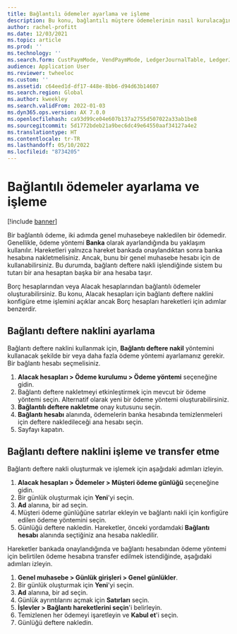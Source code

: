 ```yaml
---
title: Bağlantılı ödemeler ayarlama ve işleme
description: Bu konu, bağlantılı müştere ödemelerinin nasıl kurulacağını ve işleneceğini açıklar. Bir bağlantılı ödeme, iki adımda genel muhasebeye nakledilen bir ödemedir.
author: rachel-profitt
ms.date: 12/03/2021
ms.topic: article
ms.prod: ''
ms.technology: ''
ms.search.form: CustPaymMode, VendPaymMode, LedgerJournalTable, LedgerJournalTransCustPaym, LedgerJournalTransVendPaym, LedgerJournalTransDaily
audience: Application User
ms.reviewer: twheeloc
ms.custom: ''
ms.assetid: c64eed1d-df17-448e-8bb6-d94d63b14607
ms.search.region: Global
ms.author: kweekley
ms.search.validFrom: 2022-01-03
ms.dyn365.ops.version: AX 7.0.0
ms.openlocfilehash: ca93d99ce04e607b137a2755d507022a33ab1be8
ms.sourcegitcommit: 5d1772bdeb21a9bec6dc49e64550aaf34127a4e2
ms.translationtype: HT
ms.contentlocale: tr-TR
ms.lasthandoff: 05/10/2022
ms.locfileid: "8734205"
---
```

# <a name="set-up-and-process-bridged-payments"></a>Bağlantılı ödemeler ayarlama ve işleme

[!include [banner](../includes/banner.md)]

Bir bağlantılı ödeme, iki adımda genel muhasebeye nakledilen bir ödemedir. Genellikle, ödeme yöntemi **Banka** olarak ayarlandığında bu yaklaşım kullanılır. Hareketleri yalnızca hareket bankada onaylandıktan sonra banka hesabına nakletmelisiniz. Ancak, bunu bir genel muhasebe hesabı için de kullanabilirsiniz. Bu durumda, bağlantı deftere nakli işlendiğinde sistem bu tutarı bir ana hesaptan başka bir ana hesaba taşır.

Borç hesaplarından veya Alacak hesaplarından bağlantılı ödemeler oluşturabilirsiniz. Bu konu, Alacak hesapları için bağlantı deftere naklini konfigüre etme işlemini açıklar ancak Borç hesapları hareketleri için adımlar benzerdir.

## <a name="set-up-bridging-posting"></a>Bağlantı deftere naklini ayarlama

Bağlantı deftere naklini kullanmak için, **Bağlantı deftere nakil** yöntemini kullanacak şekilde bir veya daha fazla ödeme yöntemi ayarlamanız gerekir. Bir bağlantı hesabı seçmelisiniz.

1. **Alacak hesapları &gt; Ödeme kurulumu &gt; Ödeme yöntemi** seçeneğine gidin.
2. Bağlantı deftere nakletmeyi etkinleştirmek için mevcut bir ödeme yöntemi seçin. Alternatif olarak yeni bir ödeme yöntemi oluşturabilirsiniz.
3. **Bağlantılı deftere nakletme** onay kutusunu seçin.
4. **Bağlantı hesabı** alanında, ödemelerin banka hesabında temizlenmeleri için deftere nakledileceği ana hesabı seçin.
5. Sayfayı kapatın.

## <a name="process-and-transfer-bridging-posting"></a>Bağlantı deftere naklini işleme ve transfer etme

Bağlantı deftere nakli oluşturmak ve işlemek için aşağıdaki adımları izleyin.

1. **Alacak hesapları &gt; Ödemeler &gt; Müşteri ödeme günlüğü** seçeneğine gidin.
2. Bir günlük oluşturmak için **Yeni**'yi seçin.
3. **Ad** alanına, bir ad seçin.
4. Müşteri ödeme günlüğüne satırlar ekleyin ve bağlantı nakli için konfigüre edilen ödeme yöntemini seçin.
5. Günlüğü deftere nakledin. Hareketler, önceki yordamdaki **Bağlantı hesabı** alanında seçtiğiniz ana hesaba nakledilir.

Hareketler bankada onaylandığında ve bağlantı hesabından ödeme yöntemi için belirtilen ödeme hesabına transfer edilmek istendiğinde, aşağıdaki adımları izleyin.

1. **Genel muhasebe &gt; Günlük girişleri &gt; Genel günlükler**.
2. Bir günlük oluşturmak için **Yeni**'yi seçin.
3. **Ad** alanına, bir ad seçin.
4. Günlük ayrıntılarını açmak için **Satırları** seçin.
5. **İşlevler &gt; Bağlantı hareketlerini seçin**'i belirleyin.
6. Temizlenen her ödemeyi işaretleyin ve **Kabul et**'i seçin.
7. Günlüğü deftere nakledin.
